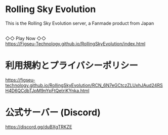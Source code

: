 <meta http-equiv="content-language" content="ja">
<meta name="robots" content="noindex">

# Rolling Sky Evolution
<p>This is the Rolling Sky Evolution server, a Fanmade product from Japan</p>

<br>◇◇ Play Now ◇◇</br>
https://Figseu-Technology.github.io/RollingSkyEvolution/index.html

# 利用規約とプライバシーポリシー

https://figseu-technology.github.io/RollingSkyEvolution/RCN_6N7eGCtczZLUxhJAud24RSH4D6QCdbTJpM9nYpFtQetriKYnka.html

# 公式サーバー (Discord)

https://discord.gg/duBXgTRKZE
